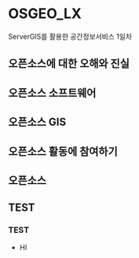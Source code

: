 # OSGEO_LX
ServerGIS를 활용한 공간정보서비스 1일차

## 오픈소스에 대한 오해와 진실

## 오픈소스 소프트웨어

## 오픈소스 GIS

## 오픈소스 활동에 참여하기

## 오픈소스

## TEST
### TEST
- HI
